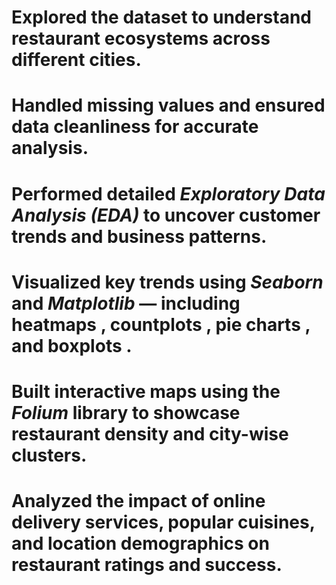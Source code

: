 # Explored the dataset to understand restaurant ecosystems across different cities.  
# Handled missing values and ensured data cleanliness for accurate analysis.  
# Performed detailed *Exploratory Data Analysis (EDA)* to uncover customer trends and business patterns.  
# Visualized key trends using *Seaborn* and *Matplotlib* — including heatmaps , countplots , pie charts , and boxplots .  
# Built **interactive maps** using the *Folium* library to showcase restaurant density and city-wise clusters.  
# Analyzed the impact of online delivery services, popular cuisines, and location demographics on restaurant ratings and success.

